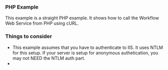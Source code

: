 ### PHP Example

This example is a straight PHP example. It shows how to call the Workflow Web Service from PHP using cURL.

### Things to consider

+ This example assumes that you have to authenticate to IIS. It uses NTLM for this setup. If your server is setup for anonymous authetication, you may not NEED the NTLM auth part.
+
